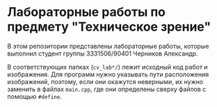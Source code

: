 # Лабораторные работы по предмету "Техническое зрение"

В этом репозитории представлены лабораторные работы, которые выполнил студент группы 3331506/90401 Черников Александр. 

В соответствующих папках (`cv_lab*/`) лежит исходный код работ и изображения. Для программ нужно указывать пути расположения изображений, поэтому, если они окажутся неверными, их нужно заменить в файлах `main.cpp`, где они определены сверху файлов с помощью `#define`. 

